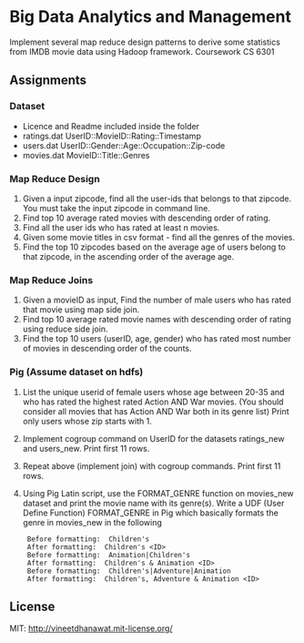 # Big Data Analytics and Management
Implement several map reduce design patterns to derive some statistics from IMDB movie data using Hadoop framework. Coursework CS 6301

## Assignments
### Dataset
- Licence and Readme included inside the folder
- ratings.dat UserID::MovieID::Rating::Timestamp
- users.dat UserID::Gender::Age::Occupation::Zip-code
- movies.dat MovieID::Title::Genres

### Map Reduce Design
1. Given a input zipcode, find all the user-ids that belongs to that zipcode. You must take the input zipcode in command line.
2. Find top 10 average rated movies with descending order of rating.
3. Find all the user ids who has rated at least n movies.
4. Given some movie titles in csv format - find all the genres of the movies.
5. Find the top 10 zipcodes based on the average age of users belong to that zipcode, in the ascending order of the average age.

### Map Reduce Joins
1. Given a movieID as input, Find the number of male users who has rated that movie using map side join.
2. Find top 10 average rated movie names with descending order of rating using reduce side join.
3. Find the top 10 users (userID, age, gender) who has rated most number of movies in descending order of the counts.

### Pig (Assume dataset on hdfs)
1. List the unique userid of female users whose age between 20-35 and who has rated the highest rated Action AND War movies. (You should consider all movies that has Action AND War both in its genre list) Print only users whose zip starts with 1.
2. Implement cogroup command on UserID for the datasets ratings_new and users_new. Print first 11 rows.
3. Repeat above (implement join) with cogroup commands. Print first 11 rows.
4. Using Pig Latin script, use the FORMAT_GENRE function on movies_new dataset and print the movie name with its genre(s). Write a UDF (User Define Function) FORMAT_GENRE in Pig which basically formats the genre in movies_new in the following

		Before formatting:  Children's
		After formatting:  Children's <ID>
		Before formatting:  Animation|Children's
		After formatting:  Children's & Animation <ID>
		Before formatting:  Children's|Adventure|Animation
		After formatting:  Children's, Adventure & Animation <ID>

## License

MIT: http://vineetdhanawat.mit-license.org/